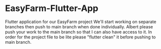 # EasyFarm-Flutter-App
Flutter application  for our EasyFarm  project
We'll start working on separate branches then push to main branch when done individually.
Albert please push your work to the main branch so that I can also have access to it.
In order for the project file to be lite please "flutter clean" it before pushing to main branch.
